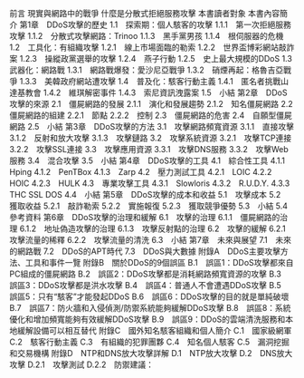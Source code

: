 

前言
現實與網路中的戰爭
什麼是分散式拒絕服務攻擊
本書讀者對象
本書內容簡介
第1章　DDoS攻擊的歷史
1.1　探索期：個人駭客的攻擊
1.1.1　第一次拒絕服務攻擊
1.1.2　分散式攻擊網路：Trinoo
1.1.3　黑手黨男孩
1.1.4　根伺服器的危機
1.2　工具化：有組織攻擊
1.2.1　線上市場面臨的勒索
1.2.2　世界盃博彩網站敲詐案
1.2.3　操縱政黨選舉的攻擊
1.2.4　燕子行動
1.2.5　史上最大規模的DDoS
1.3　武器化：網路戰
1.3.1　網路戰爆發：愛沙尼亞戰爭
1.3.2　硝煙再起：格魯吉亞戰爭
1.3.3　美韓政府網站遭攻擊
1.4　普及化：駭客行動主義
1.4.1　匿名者挑戰山達基教會
1.4.2　維琪解密事件
1.4.3　索尼資訊洩露案
1.5　小結
第2章　DDoS攻擊的來源
2.1　僵屍網路的發展
2.1.1　演化和發展趨勢
2.1.2　知名僵屍網路
2.2　僵屍網路的組建
2.2.1　節點
2.2.2　控制
2.3　僵屍網路的危害
2.4　自願型僵屍網路
2.5　小結
第3章　DDoS攻擊的方法
3.1　攻擊網路頻寬資源
3.1.1　直接攻擊
3.1.2　反射和放大攻擊
3.1.3　攻擊鏈路
3.2　攻擊系統資源
3.2.1　攻擊TCP連接
3.2.2　攻擊SSL連接
3.3　攻擊應用資源
3.3.1　攻擊DNS服務
3.3.2　攻擊Web服務
3.4　混合攻擊
3.5　小結
第4章　DDoS攻擊的工具
4.1　綜合性工具
4.1.1　Hping
4.1.2　PenTBox
4.1.3　Zarp
4.2　壓力測試工具
4.2.1　LOIC
4.2.2　HOIC
4.2.3　HULK
4.3　專業攻擊工具
4.3.1　Slowloris
4.3.2　R.U.D.Y.
4.3.3　THC SSL DOS
4.4　小結
第5章　DDoS攻擊的成本和收益
5.1　攻擊成本
5.2　獲取收益
5.2.1　敲詐勒索
5.2.2　實施報復
5.2.3　獲取競爭優勢
5.3　小結
5.4　參考資料
第6章　DDoS攻擊的治理和緩解
6.1　攻擊的治理
6.1.1　僵屍網路的治理
6.1.2　地址偽造攻擊的治理
6.1.3　攻擊反射點的治理
6.2　攻擊的緩解
6.2.1　攻擊流量的稀釋
6.2.2　攻擊流量的清洗
6.3　小結
第7章　未來與展望
7.1　未來的網路戰
7.2　DDoS的APT時代
7.3　DDoS與大數據
附錄A　DDoS主要攻擊方法、工具和事件一覽
附錄B　關於DDoS的9個誤區
B.1　誤區1：DDoS攻擊都來自PC組成的僵屍網路
B.2　誤區2：DDoS攻擊都是消耗網路頻寬資源的攻擊
B.3　誤區3：DDoS攻擊都是洪水攻擊
B.4　誤區4：普通人不會遭遇DDoS攻擊
B.5　誤區5：只有“駭客”才能發起DDoS
B.6　誤區6：DDoS攻擊的目的就是單純破壞
B.7　誤區7：防火牆和入侵偵測/防禦系統能夠緩解DDoS攻擊
B.8　誤區8：系統優化和增加頻寬能夠有效緩解DDoS攻擊
B.9　誤區9：DDoS的雲端清洗服務和本地緩解設備可以相互替代
附錄C　國外知名駭客組織和個人簡介
C.1　國家級網軍
C.2　駭客行動主義
C.3　有組織的犯罪團夥
C.4　知名個人駭客
C.5　漏洞挖掘和交易機構
附錄D　NTP和DNS放大攻擊詳解
D.1　NTP放大攻擊
D.2　DNS放大攻擊
D.2.1　攻擊測試
D.2.2　防禦建議： 
